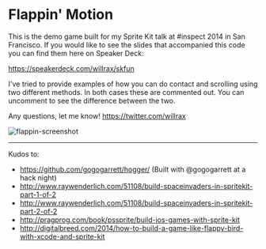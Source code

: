# Flappin' Motion

This is the demo game built for my Sprite Kit talk at #inspect 2014 in San Francisco. If you would like to see the slides that accompanied this code you can find them here on Speaker Deck:

https://speakerdeck.com/willrax/skfun

I've tried to provide examples of how you can do contact and scrolling using two different methods. In both cases these are commented out. You can uncomment to see the difference between the two.

Any questions, let me know! https://twitter.com/willrax

![flappin-screenshot](http://cl.ly/Vq0E/Screen%20Shot%202014-05-30%20at%209.20.22%20pm.png)

---

Kudos to:

- https://github.com/gogogarrett/hogger/ (Built with @gogogarrett at a hack night)
- http://www.raywenderlich.com/51108/build-spaceinvaders-in-spritekit-part-1-of-2
- http://www.raywenderlich.com/51108/build-spaceinvaders-in-spritekit-part-2-of-2
- http://pragprog.com/book/pssprite/build-ios-games-with-sprite-kit
- http://digitalbreed.com/2014/how-to-build-a-game-like-flappy-bird-with-xcode-and-sprite-kit
